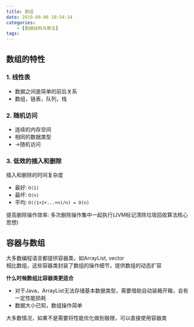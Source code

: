```yaml
---
title: 数组
date: 2019-09-06 10:54:14
categories: 
    - [数据结构与算法]
tags:
---
```

## 数组的特性
### 1. 线性表
- 数据之间是简单的前后关系
- 数组，链表，队列，栈

### 2. 随机访问
- 连续的内存空间
- 相同的数据类型
- ->随机访问

### 3. 低效的插入和删除
插入和删除的时间复杂度 
- 最好: `O(1)`  
- 最坏: `O(n)`  
- 平均: `O((1+2+...+n)/n) = O(n)`

提高删除操作效率: 多次删除操作集中一起执行(JVM标记清除垃圾回收算法核心思想)

## 容器与数组  
大多数编程语言都提供容器类，如ArrayList, vector  
相比数组，这些容器类封装了数组的操作细节，提供数组的动态扩容  

__什么时候数组比容器类更适合__
- 对于Java，ArrayList无法存储基本数据类型，需要借助自动装箱开箱，会有一定性能损耗
- 数据大小已知，数组操作简单

大多数情况，如果不是需要将性能优化做到极限，可以直接使用容器类
